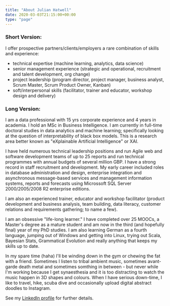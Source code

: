 ```yaml
---
title: "About Julian Hatwell"
date: 2020-03-03T21:15:00+00:00
type: "page"
---
```


### Short Version:

I offer prospective partners/clients/employers a rare combination of skills and experience:
  
* technical expertise (machine learning, analytics, data science)
* senior management experience (strategic and operational, recruitment and talent development, org change)
* project leadership (program director, project manager, business analyst, Scrum Master, Scrum Product Owner, Kanban)
* soft/interpersonal skills (facilitator, trainer and educator, workshop design and delivery)

### Long Version:

I am a data professional with 15 yrs corporate experience and 4 years in academia. I hold an MSc in Business Intelligence. I am currently in full-time doctoral studies in data analytics and machine learning; specifically looking at the question of interpretability of black box models. This is a research area better known as "eXplainable Artificial Intelligence" or XAI.

I have held numerous technical leadership positions and run Agile web and software development teams of up to 25 reports and run technical programmes with annual budgets of several million GBP. I have a strong record in staff recruitment and development. My early career included roles in database administration and design, enterprise integration and asynchronous message-based services and management information systems, reports and forecasts using Microssoft SQL Server 2000/2005/2008 R2 enterprise editions.

I am also an experienced trainer, educator and workshop facilitator (product development and business analysis, team building, data literacy, customer relations and requirements gathering; to name a few).

I am an obsessive "life-long learner." I have completed over 25 MOOCs, a Master's degree as a mature student and am now in the third (and hopefully final) year of my PhD studies. I am also learning German as a fourth language, jumping out of Windows and getting into Linux, trying out Scala, Bayesian Stats, Grammatical Evolution and really anything that keeps my skills up to date.

In my spare time (haha) I'll be winding down in the gym or chewing the fat with a friend. Sometimes I listen to tribal ambient music, sometimes avant-garde death metal and sometimes somthing in between - but never while I'm working because I get synaesthesia and it is too distracting to watch the music happen in 3D shapes and colours. When I have serious down-time, I like to travel, hike, scuba dive and occasionally upload digital abstract doodles to Instagram.

See my [LinkedIn profile](https://www.linkedin.com/in/julian-hatwell-2297855/) for further details.